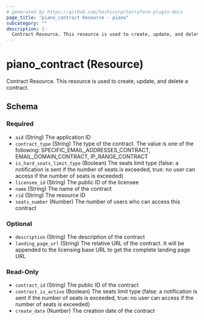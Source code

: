 ```yaml
---
# generated by https://github.com/hashicorp/terraform-plugin-docs
page_title: "piano_contract Resource - piano"
subcategory: ""
description: |-
  Contract Resource. This resource is used to create, update, and delete a contract.
---
```


# piano_contract (Resource)

Contract Resource. This resource is used to create, update, and delete a contract.



<!-- schema generated by tfplugindocs -->
## Schema

### Required

- `aid` (String) The application ID
- `contract_type` (String) The type of the contract. The value is one of the following: SPECIFIC_EMAIL_ADDRESSES_CONTRACT, EMAIL_DOMAIN_CONTRACT, IP_RANGE_CONTRACT
- `is_hard_seats_limit_type` (Boolean) The seats limit type (false: a notification is sent if the number of seats is exceeded, true: no user can access if the number of seats is exceeded)
- `licensee_id` (String) The public ID of the licensee
- `name` (String) The name of the contract
- `rid` (String) The resource ID
- `seats_number` (Number) The number of users who can access this contract

### Optional

- `description` (String) The description of the contract
- `landing_page_url` (String) The relative URL of the contract. It will be appended to the licensing base URL to get the complete landing page URL

### Read-Only

- `contract_id` (String) The public ID of the contract
- `contract_is_active` (Boolean) The seats limit type (false: a notification is sent if the number of seats is exceeded, true: no user can access if the number of seats is exceeded)
- `create_date` (Number) The creation date of the contract
